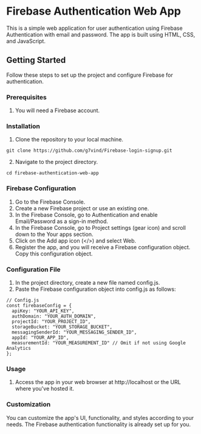 # Firebase Authentication Web App
This is a simple web application for user authentication using Firebase Authentication with email and password. The app is built using HTML, CSS, and JavaScript.

## Getting Started
Follow these steps to set up the project and configure Firebase for authentication.

### Prerequisites
1. You will need a Firebase account.

### Installation
1. Clone the repository to your local machine.
```
git clone https://github.com/g7vind/Firebase-login-signup.git
```
2. Navigate to the project directory.
```
cd firebase-authentication-web-app
```
### Firebase Configuration

1. Go to the Firebase Console.
2. Create a new Firebase project or use an existing one.
3. In the Firebase Console, go to Authentication and enable Email/Password as a sign-in method.
4. In the Firebase Console, go to Project settings (gear icon) and scroll down to the Your apps section.
5. Click on the Add app icon (</>) and select Web.
6. Register the app, and you will receive a Firebase configuration object. Copy this configuration object.

### Configuration File

1. In the project directory, create a new file named config.js.
2. Paste the Firebase configuration object into config.js as follows:
```
// Config.js
const firebaseConfig = {
  apiKey: "YOUR_API_KEY",
  authDomain: "YOUR_AUTH_DOMAIN",
  projectId: "YOUR_PROJECT_ID",
  storageBucket: "YOUR_STORAGE_BUCKET",
  messagingSenderId: "YOUR_MESSAGING_SENDER_ID",
  appId: "YOUR_APP_ID",
  measurementId: "YOUR_MEASUREMENT_ID" // Omit if not using Google Analytics
};
```
### Usage
1. Access the app in your web browser at http://localhost or the URL where you've hosted it.

### Customization

You can customize the app's UI, functionality, and styles according to your needs. The Firebase authentication functionality is already set up for you.
